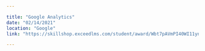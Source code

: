 ```yaml
---

title: "Google Analytics"
date: "02/14/2021"
location: "Google"
link: "https://skillshop.exceedlms.com/student/award/Wbt7pAVmPI40WI11ynCAiOFy"

---
```

